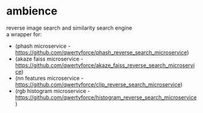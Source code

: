 # ambience
reverse image search and similarity search engine <br>
a wrapper for: 
- (phash microservice - https://github.com/qwertyforce/phash_reverse_search_microservice)
- (akaze faiss microservice - https://github.com/qwertyforce/akaze_faiss_reverse_search_microservice)
- (nn features microservice - https://github.com/qwertyforce/clip_reverse_search_microservice)
- (rgb histogram microservice - https://github.com/qwertyforce/histogram_reverse_search_microservice)
